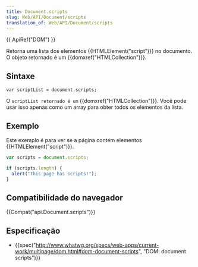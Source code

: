 ```yaml
---
title: Document.scripts
slug: Web/API/Document/scripts
translation_of: Web/API/Document/scripts
---
```

{{ ApiRef("DOM") }}

Retorna uma lista dos elementos {{HTMLElement("script")}} no documento. O objeto retornado é um {{domxref("HTMLCollection")}}.

## Sintaxe

```
var scriptList = document.scripts;
```

O `scriptList retornado é um` {{domxref("HTMLCollection")}}. Você pode usar isso apenas como um array para obter todos os elementos da lista.

## Exemplo

Este exemplo é para ver se a página contém elementos {{HTMLElement("script")}}.

```js
var scripts = document.scripts;

if (scripts.length) {
  alert("This page has scripts!");
}
```

## Compatibilidade do navegador

{{Compat("api.Document.scripts")}}

## Especificação

- {{spec("http://www.whatwg.org/specs/web-apps/current-work/multipage/dom.html#dom-document-scripts", "DOM: document scripts")}}
